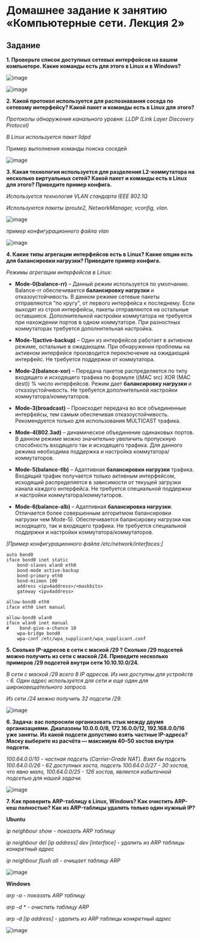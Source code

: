 # Домашнее задание к занятию «Компьютерные сети. Лекция 2»


## Задание

**1. Проверьте список доступных сетевых интерфейсов на вашем компьютере. Какие команды есть для этого в Linux и в Windows?**

![image](https://user-images.githubusercontent.com/75835363/229886466-1c755718-82c0-4ede-9f55-96b38b912f23.png)

![image](https://user-images.githubusercontent.com/75835363/229887038-05e2ef54-d2e8-4549-af63-027818b8b74c.png)



**2. Какой протокол используется для распознавания соседа по сетевому интерфейсу? Какой пакет и команды есть в Linux для этого?**

*Протоколы обнаружения канального уровня:*
*LLDP (Link Layer Discovery Protocol)*

*В Linux используется пакет lldpd*

Пример выполнения команды поиска соседей

![image](https://user-images.githubusercontent.com/75835363/229890465-8630cfb6-ae82-483b-8529-ed6753a6f24b.png)



**3. Какая технология используется для разделения L2-коммутатора на несколько виртуальных сетей? Какой пакет и команды есть в Linux для этого? Приведите пример конфига.**

*Используется технология VLAN стандарта IEEE 802.1Q*

*Используются пакеты iproute2, NetworkManager, vconfig, vlan.*

![image](https://user-images.githubusercontent.com/75835363/229892718-2f4ab38f-4a1e-4900-b3da-580c1dc0a4cb.png)

*пример конфигурационного файла vlan*

![image](https://user-images.githubusercontent.com/75835363/229896669-f537f976-315d-4177-9baf-8b8a913cd84f.png)



**4. Какие типы агрегации интерфейсов есть в Linux? Какие опции есть для балансировки нагрузки? Приведите пример конфига.**

*Режимы агрегации интерфейсов в Linux:*

+ **Mode-0(balance-rr)** – Данный режим используется по умолчанию. Balance-rr обеспечивается **балансировку нагрузки** и отказоустойчивость. В данном режиме сетевые пакеты отправляются “по кругу”, от первого интерфейса к последнему. Если выходят из строя интерфейсы, пакеты отправляются на остальные оставшиеся. Дополнительной настройки коммутатора не требуется при нахождении портов в одном коммутаторе. При разностных коммутаторах требуется дополнительная настройка.

+ **Mode-1(active-backup)** – Один из интерфейсов работает в активном режиме, остальные в ожидающем. При обнаружении проблемы на активном интерфейсе производится переключение на ожидающий интерфейс. Не требуется поддержки от коммутатора.

+ **Mode-2(balance-xor)** – Передача пакетов распределяется по типу входящего и исходящего трафика по формуле ((MAC src) XOR (MAC dest)) % число интерфейсов. Режим дает **балансировку нагрузки** и отказоустойчивость. Не требуется дополнительной настройки коммутатора/коммутаторов.

+ **Mode-3(broadcast)** – Происходит передача во все объединенные интерфейсы, тем самым обеспечивая отказоустойчивость. Рекомендуется только для использования MULTICAST трафика.

+ **Mode-4(802.3ad)** – динамическое объединение одинаковых портов. В данном режиме можно значительно увеличить пропускную способность входящего так и исходящего трафика. Для данного режима необходима поддержка и настройка коммутатора/коммутаторов.

+ **Mode-5(balance-tlb)** – Адаптивная **балансировки нагрузки** трафика. Входящий трафик получается только активным интерфейсом, исходящий распределяется в зависимости от текущей загрузки канала каждого интерфейса. Не требуется специальной поддержки и настройки коммутатора/коммутаторов.

+ **Mode-6(balance-alb)** – Адаптивная **балансировка нагрузки**. Отличается более совершенным алгоритмом балансировки нагрузки чем Mode-5). Обеспечивается балансировку нагрузки как исходящего, так и входящего трафика. Не требуется специальной поддержки и настройки коммутатора/коммутаторов.
</i>

*[Пример конфигурационного файла /etc/network/interfaces:]*

```
auto bond0
iface bond0 inet static
    bond-slaves wlan0 eth0
    bond-mode active-backup
    bond-primary eth0
    bond-miimon 100
    address <ipv4address>/<maskbits>
    gateway <ipv4address>

allow-bond0 eth0
iface eth0 inet manual

allow-bond0 wlan0
iface wlan0 inet manual
#    bond-give-a-chance 10
    wpa-bridge bond0
    wpa-conf /etc/wpa_supplicant/wpa_supplicant.conf

```



**5. Сколько IP-адресов в сети с маской /29 ? Сколько /29 подсетей можно получить из сети с маской /24. Приведите несколько примеров /29 подсетей внутри сети 10.10.10.0/24.**

*В сети с маской /29 всего 8 IP адресов. Из них доступны для устройств - 6. Один адрес используется для сети и еще один для широковещательного запроса.*

*Из сети /24 можно получить 32 подсети /29.*

![image](https://user-images.githubusercontent.com/75835363/229900349-7a1eb73b-5fa1-411a-abe2-8145c20ddd80.png)



**6. Задача: вас попросили организовать стык между двумя организациями. Диапазоны 10.0.0.0/8, 172.16.0.0/12, 192.168.0.0/16 уже заняты. Из какой подсети допустимо взять частные IP-адреса? Маску выберите из расчёта — максимум 40–50 хостов внутри подсети.**

*100.64.0.0/10 - частная подсеть (Carrier-Grade NAT). Взял бы подсеть 100.64.0.0/26 - 62 доступных хоста, подсеть 100.64.0.0/27 - 30 хостов, что явно мало, 100.64.0.0/25 - 126 хостов, является избыточной подсетью для нашей задачи.*

![image](https://user-images.githubusercontent.com/75835363/229900806-d6650ad4-28d5-4b35-b2fb-27fada0d8b8c.png)



**7. Как проверить ARP-таблицу в Linux, Windows? Как очистить ARP-кеш полностью? Как из ARP-таблицы удалить только один нужный IP?**

**Ubuntu**

*ip neighbour show - показать ARP таблицу*

*ip neighbour del [ip address] dev [interface] - удалить из ARP таблицы конкретный адрес*

*ip neighbour flush all - очищает таблицу ARP*

![image](https://user-images.githubusercontent.com/75835363/229902395-b410df71-ff57-4d23-8da5-92d07be0f89c.png)


**Windows**

*arp -a - показать ARP таблицу*

*arp -d * - очистить таблицу ARP*

*arp -d [ip address] - удалить из ARP таблицы конкретный адрес*

![image](https://user-images.githubusercontent.com/75835363/229905564-6f350ccb-d8e8-41a5-9997-c5793d6c0a59.png)

